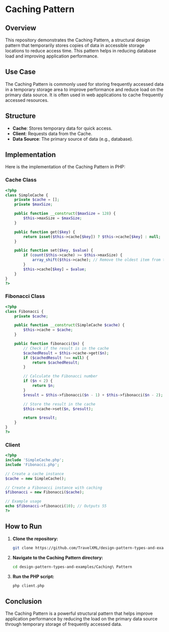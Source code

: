 # Caching Pattern

## Overview

This repository demonstrates the Caching Pattern, a structural design pattern that temporarily stores copies of data in accessible storage locations to reduce access time. This pattern helps in reducing database load and improving application performance.

## Use Case

The Caching Pattern is commonly used for storing frequently accessed data in a temporary storage area to improve performance and reduce load on the primary data source. It is often used in web applications to cache frequently accessed resources.

## Structure

- **Cache**: Stores temporary data for quick access.
- **Client**: Requests data from the Cache.
- **Data Source**: The primary source of data (e.g., database).

## Implementation

Here is the implementation of the Caching Pattern in PHP:

### Cache Class

```php
<?php
class SimpleCache {
    private $cache = [];
    private $maxSize;

    public function __construct($maxSize = 128) {
        $this->maxSize = $maxSize;
    }

    public function get($key) {
        return isset($this->cache[$key]) ? $this->cache[$key] : null;
    }

    public function set($key, $value) {
        if (count($this->cache) >= $this->maxSize) {
            array_shift($this->cache); // Remove the oldest item from the cache
        }
        $this->cache[$key] = $value;
    }
}
?>
```

### Fibonacci Class

```php
<?php
class Fibonacci {
    private $cache;

    public function __construct(SimpleCache $cache) {
        $this->cache = $cache;
    }

    public function fibonacci($n) {
        // Check if the result is in the cache
        $cachedResult = $this->cache->get($n);
        if ($cachedResult !== null) {
            return $cachedResult;
        }

        // Calculate the Fibonacci number
        if ($n < 2) {
            return $n;
        }
        $result = $this->fibonacci($n - 1) + $this->fibonacci($n - 2);

        // Store the result in the cache
        $this->cache->set($n, $result);

        return $result;
    }
}
?>
```

### Client

```php
<?php
include 'SimpleCache.php';
include 'Fibonacci.php';

// Create a cache instance
$cache = new SimpleCache();

// Create a Fibonacci instance with caching
$fibonacci = new Fibonacci($cache);

// Example usage
echo $fibonacci->fibonacci(10); // Outputs 55
?>
```

## How to Run

1. **Clone the repository:**
   ```sh
   git clone https://github.com/TravelXML/design-pattern-types-and-examples.git
   ```

2. **Navigate to the Caching Pattern directory:**
   ```sh
   cd design-pattern-types-and-examples/Caching\ Pattern
   ```

3. **Run the PHP script:**
   ```sh
   php client.php
   ```

## Conclusion

The Caching Pattern is a powerful structural pattern that helps improve application performance by reducing the load on the primary data source through temporary storage of frequently accessed data.
